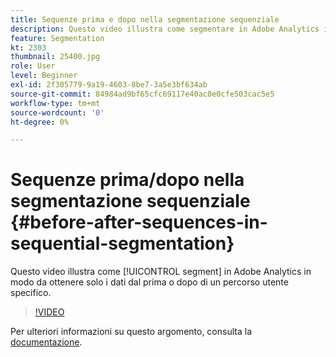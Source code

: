 ```yaml
---
title: Sequenze prima e dopo nella segmentazione sequenziale
description: Questo video illustra come segmentare in Adobe Analytics in modo da ottenere solo i dati dal prima o dopo di un percorso utente specifico.
feature: Segmentation
kt: 2303
thumbnail: 25400.jpg
role: User
level: Beginner
exl-id: 2f305779-9a19-4603-8be7-3a5e3bf634ab
source-git-commit: 84984ad9bf65cfc69117e40ac0e0cfe503cac5e5
workflow-type: tm+mt
source-wordcount: '0'
ht-degree: 0%

---
```


# Sequenze prima/dopo nella segmentazione sequenziale {#before-after-sequences-in-sequential-segmentation}

Questo video illustra come [!UICONTROL segment] in Adobe Analytics in modo da ottenere solo i dati dal prima o dopo di un percorso utente specifico.

>[!VIDEO](https://video.tv.adobe.com/v/25400/?quality=12&learn=on)

Per ulteriori informazioni su questo argomento, consulta la [documentazione](https://experienceleague.adobe.com/docs/analytics/components/segmentation/segmentation-workflow/seg-sequential-build.html?lang=it).
